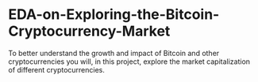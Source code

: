# EDA-on-Exploring-the-Bitcoin-Cryptocurrency-Market
To better understand the growth and impact of Bitcoin and other cryptocurrencies you will, 
in this project, explore the market capitalization of different cryptocurrencies.
